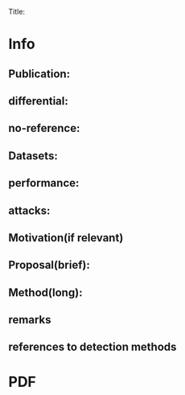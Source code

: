 Title: 
# Info

**Publication**:
- 
**differential**:
- 
**no-reference**:
- 
**Datasets**:
- 
**performance**:
- 
**attacks**:
- 
**Motivation(if relevant)**
- 
**Proposal(brief)**:
- 
**Method(long)**:
- 
**remarks**
- 
**references to detection methods**
- 
# PDF 